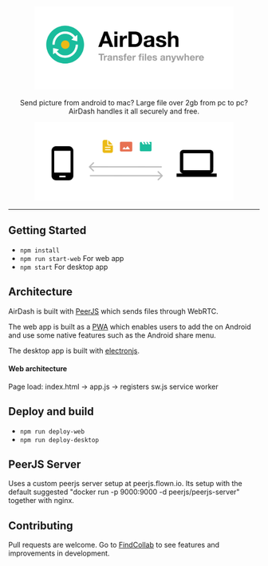 <div align="center">
  <img width="400" alt="Promo" src="Large Promo.png">
  
  <p class="body">Send picture from android to mac? Large file over 2gb from pc to pc? AirDash handles it all
        securely and free.</p>
        
  <img width="400" alt="Promo" src="promo.png">

</div>

****

## Getting Started

- `npm install`
- `npm run start-web` For web app
- `npm start` For desktop app

## Architecture

AirDash is built with [PeerJS](https://peerjs.com) which sends files through WebRTC. 

The web app is built as a [PWA](https://developers.google.com/web/progressive-web-apps) which enables users to add the on Android and use some native features such as the Android share menu.

The desktop app is built with [electronjs](https://www.electronjs.org).

#### Web architecture

Page load: index.html -> app.js -> registers sw.js service worker

## Deploy and build

- `npm run deploy-web`
- `npm run deploy-desktop`

## PeerJS Server

Uses a custom peerjs server setup at peerjs.flown.io. Its setup with the default suggested "docker run -p 9000:9000 -d peerjs/peerjs-server" together with nginx. 

## Contributing
Pull requests are welcome. Go to [FindCollab](https://findcollabs.com/project/7BK81zF3mZTpT0jjQ2hQ) to see features and improvements in development.
